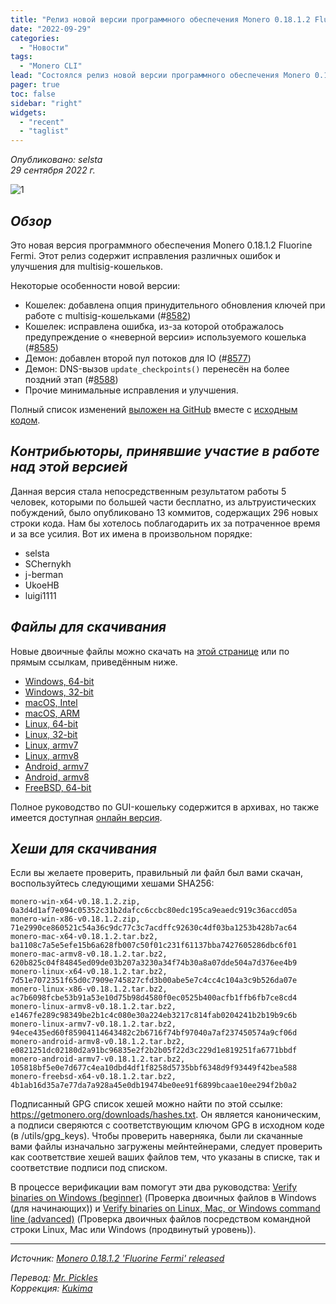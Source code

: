 ```yaml
---
title: "Релиз новой версии программного обеспечения Monero 0.18.1.2 Fluorine Fermi"
date: "2022-09-29"
categories:
  - "Новости"
tags:
  - "Monero CLI"
lead: "Состоялся релиз новой версии программного обеспечения Monero 0.18.1.2 Fluorine Fermi"
pager: true
toc: false
sidebar: "right"
widgets:
  - "recent"
  - "taglist"
---
```


_Опубликовано: selsta_  
_29 сентября 2022 г._

![1](/img/post/2022-07-19-monero-0.18.0.0-released/01.png)  

## _Обзор_

Это новая версия программного обеспечения Monero 0.18.1.2 Fluorine Fermi. Этот релиз содержит исправления различных ошибок и улучшения для multisig-кошельков.

Некоторые особенности новой версии:
- Кошелек: добавлена опция принудительного обновления ключей при работе с multisig-кошельками (#[8582](https://github.com/monero-project/monero/pull/8582))
- Кошелек: исправлена ошибка, из-за которой отображалось предупреждение о «неверной версии» используемого кошелька (#[8585](https://github.com/monero-project/monero/pull/8585))
- Демон: добавлен второй пул потоков для IO (#[8577](https://github.com/monero-project/monero/pull/8577))
- Демон: DNS-вызов `update_checkpoints()` перенесён на более поздний этап (#[8588](https://github.com/monero-project/monero/pull/8588))
- Прочие минимальные исправления и улучшения.

Полный список изменений [выложен на GitHub](https://github.com/monero-project/monero/compare/v0.18.1.1...v0.18.1.2) вместе с [исходным кодом](https://github.com/monero-project/monero/tree/v0.18.1.2).

## _Контрибьюторы, принявшие участие в работе над этой версией_

Данная версия стала непосредственным результатом работы 5 человек, которыми по большей части бесплатно, из альтруистических побуждений, было опубликовано 13 коммитов, содержащих 296 новых строки кода. Нам бы хотелось поблагодарить их за потраченное время и за все усилия. Вот их имена в произвольном порядке:

- selsta
- SChernykh
- j-berman
- UkoeHB
- luigi1111

## _Файлы для скачивания_

Новые двоичные файлы можно скачать на [этой странице](https://www.getmonero.org/downloads/) или по прямым ссылкам, приведённым ниже.

- [Windows, 64-bit](https://downloads.getmonero.org/cli/monero-win-x64-v0.18.1.2.zip)
- [Windows, 32-bit](https://downloads.getmonero.org/cli/monero-win-x86-v0.18.1.2.zip)
- [macOS, Intel](https://downloads.getmonero.org/cli/monero-mac-x64-v0.18.1.2.tar.bz2)
- [macOS, ARM](https://downloads.getmonero.org/cli/monero-mac-armv8-v0.18.1.2.tar.bz2)
- [Linux, 64-bit](https://downloads.getmonero.org/cli/monero-linux-x64-v0.18.1.2.tar.bz2)
- [Linux, 32-bit](https://downloads.getmonero.org/cli/monero-linux-x86-v0.18.1.2.tar.bz2)
- [Linux, armv7](https://downloads.getmonero.org/cli/monero-linux-armv7-v0.18.1.2.tar.bz2)
- [Linux, armv8](https://downloads.getmonero.org/cli/monero-linux-armv8-v0.18.1.2.tar.bz2)
- [Android, armv7](https://downloads.getmonero.org/cli/monero-android-armv7-v0.18.1.2.tar.bz2)
- [Android, armv8](https://downloads.getmonero.org/cli/monero-android-armv8-v0.18.1.2.tar.bz2)
- [FreeBSD, 64-bit](https://downloads.getmonero.org/cli/monero-freebsd-x64-v0.18.1.2.tar.bz2)

Полное руководство по GUI-кошельку содержится в архивах, но также имеется доступная [онлайн версия](https://github.com/monero-ecosystem/monero-GUI-guide/blob/master/monero-GUI-guide.md).

## _Хеши для скачивания_

Если вы желаете проверить, правильный ли файл был вами скачан, воспользуйтесь следующими хешами SHA256:

```
monero-win-x64-v0.18.1.2.zip, 0a3d4d1af7e094c05352c31b2dafcc6ccbc80edc195ca9eaedc919c36accd05a
monero-win-x86-v0.18.1.2.zip, 71e2990ce860521c54a36c9dc77c3c7acdffc92630c4df03ba1253b428b7ac64
monero-mac-x64-v0.18.1.2.tar.bz2, ba1108c7a5e5efe15b6a628fb007c50f01c231f61137bba7427605286dbc6f01
monero-mac-armv8-v0.18.1.2.tar.bz2, 620b825c04f84845ed09de03b207a3230a34f74b30a8a07dde504a7d376ee4b9
monero-linux-x64-v0.18.1.2.tar.bz2, 7d51e7072351f65d0c7909e745827cfd3b00abe5e7c4cc4c104a3c9b526da07e
monero-linux-x86-v0.18.1.2.tar.bz2, ac7b6098fcbe53b91a53e10d75b98d4580f0ec0525b400acfb1ffb6fb7ce8cd4
monero-linux-armv8-v0.18.1.2.tar.bz2, e1467fe289c98349be2b1c4c080e30a224eb3217c814fab0204241b2b19b9c6b
monero-linux-armv7-v0.18.1.2.tar.bz2, 94ece435ed60f85904114643482c2b6716f74bf97040a7af237450574a9cf06d
monero-android-armv8-v0.18.1.2.tar.bz2, e0821251dc02180d2a91bc96835e2f2b2b05f22d3c229d1e819251fa6771bbdf
monero-android-armv7-v0.18.1.2.tar.bz2, 105818bf5e0e7d677c4ea10dbd4df1f8258d5735bbf6348d9f93449f42bea588
monero-freebsd-x64-v0.18.1.2.tar.bz2, 4b1ab16d35a7e77da7a928a45e0db19474be0ee91f6899bcaae10ee294f2b0a2
```

Подписанный GPG список хешей можно найти по этой ссылке: https://getmonero.org/downloads/hashes.txt. Он является каноническим, а подписи сверяются с соответствующим ключом GPG в исходном коде (в /utils/gpg_keys). Чтобы проверить наверняка, были ли скачанные вами файлы изначально загружены мейнтейнерами, следует проверить как соответствие хешей ваших файлов тем, что указаны в списке, так и соответствие подписи под списком.

В процессе верификации вам помогут эти два руководства: [Verify binaries on Windows (beginner)](https://www.getmonero.org/resources/user-guides/verification-windows-beginner.html) (Проверка двоичных файлов в Windows (для начинающих)) и [Verify binaries on Linux, Mac, or Windows command line (advanced)](https://www.getmonero.org/resources/user-guides/verification-allos-advanced.html) (Проверка двоичных файлов посредством командной строки Linux, Mac или Windows (продвинутый уровень)).

---

_Источник: [Monero 0.18.1.2 'Fluorine Fermi' released](https://www.getmonero.org/2022/09/29/monero-0.18.1.2-released.html)_

_Перевод: [Mr. Pickles](https://t.me/v1docq47)_  
_Коррекция: [Kukima](https://t.me/Kukima)_
